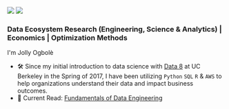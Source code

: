 [<img src="https://img.shields.io/badge/linkedin-%230077B5.svg?&style=for-the-badge&logo=linkedin&logoColor=white" />](http://www.linkedin.com/in/jollyogbole)
[<img src="https://img.shields.io/badge/Medium-12100E?style=for-the-badge&logo=medium&logoColor=white" />](https://medium.com/@jollywonder)

### Data Ecosystem Research (Engineering, Science & Analytics) | Economics | Optimization Methods

I'm Jolly Ogbolè

- 🛠️ Since my initial introduction to data science with [Data 8](https://www.data8.org/) at UC Berkeley in the Spring of 2017, I have been utilizing `Python` `SQL` `R` & `AWS` to help organizations understand their data and impact business outcomes.
- 📖 Current Read: [Fundamentals of Data Engineering](https://www.oreilly.com/library/view/fundamentals-of-data/9781098108298/)
